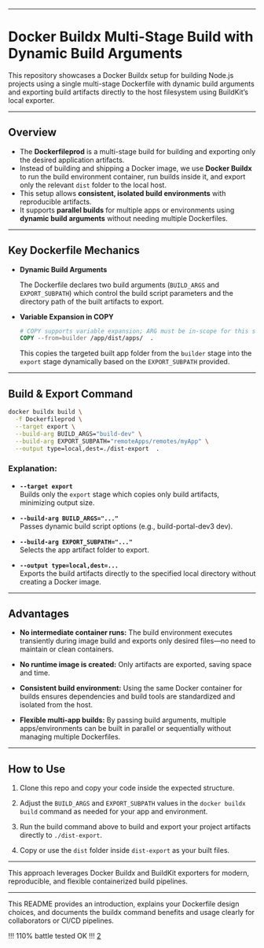 
***

# Docker Buildx Multi-Stage Build with Dynamic Build Arguments

This repository showcases a Docker Buildx setup for building Node.js projects using a single multi-stage Dockerfile with dynamic build arguments and exporting build artifacts directly to the host filesystem using BuildKit’s local exporter.

***

## Overview

- The **Dockerfileprod** is a multi-stage build for building and exporting only the desired application artifacts.
- Instead of building and shipping a Docker image, we use **Docker Buildx** to run the build environment container, run builds inside it, and export only the relevant `dist` folder to the local host.
- This setup allows **consistent, isolated build environments** with reproducible artifacts.
- It supports **parallel builds** for multiple apps or environments using **dynamic build arguments** without needing multiple Dockerfiles.

***

## Key Dockerfile Mechanics

- **Dynamic Build Arguments**

  The Dockerfile declares two build arguments (`BUILD_ARGS` and `EXPORT_SUBPATH`) which control the build script parameters and the directory path of the built artifacts to export.

- **Variable Expansion in COPY**

  ```dockerfile
  # COPY supports variable expansion; ARG must be in-scope for this stage
  COPY --from=builder /app/dist/apps/  .
  ```

  This copies the targeted built app folder from the `builder` stage into the `export` stage dynamically based on the `EXPORT_SUBPATH` provided.

***

## Build & Export Command

```bash
docker buildx build \
  -f Dockerfileprod \
  --target export \
  --build-arg BUILD_ARGS="build-dev" \
  --build-arg EXPORT_SUBPATH="remoteApps/remotes/myApp" \
  --output type=local,dest=./dist-export  .
```

### Explanation:

- **`--target export`**  
  Builds only the `export` stage which copies only build artifacts, minimizing output size.

- **`--build-arg BUILD_ARGS="..."`**  
  Passes dynamic build script options (e.g., build-portal-dev3 dev).

- **`--build-arg EXPORT_SUBPATH="..."`**  
  Selects the app artifact folder to export.

- **`--output type=local,dest=...`**  
  Exports the build artifacts directly to the specified local directory without creating a Docker image.

***

## Advantages

- **No intermediate container runs:** The build environment executes transiently during image build and exports only desired files—no need to maintain or clean containers.

- **No runtime image is created:** Only artifacts are exported, saving space and time.

- **Consistent build environment:** Using the same Docker container for builds ensures dependencies and build tools are standardized and isolated from the host.

- **Flexible multi-app builds:** By passing build arguments, multiple apps/environments can be built in parallel or sequentially without managing multiple Dockerfiles.

***

## How to Use

1. Clone this repo and copy your code inside the expected structure.

2. Adjust the `BUILD_ARGS` and `EXPORT_SUBPATH` values in the `docker buildx build` command as needed for your app and environment.

3. Run the build command above to build and export your project artifacts directly to `./dist-export`.

4. Copy or use the `dist` folder inside `dist-export` as your built files.

***

This approach leverages Docker Buildx and BuildKit exporters for modern, reproducible, and flexible containerized build pipelines.

***

This README provides an introduction, explains your Dockerfile design choices, and documents the buildx command benefits and usage clearly for collaborators or CI/CD pipelines.

!!! 110% battle tested OK !!!
[2](https://docs.docker.com/reference/cli/docker/buildx/build/)

